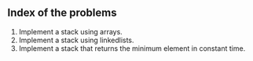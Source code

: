 ## Index of the problems

1. Implement a stack using arrays.
2. Implement a stack using linkedlists.
3. Implement a stack that returns the minimum element in constant time.